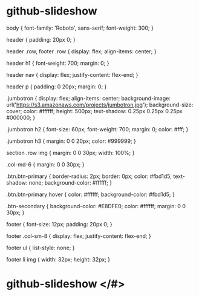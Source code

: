 # github-slideshow
body {
  font-family: 'Roboto', sans-serif;
  font-weight: 300;
}

header {
  padding: 20px 0;
}

header .row,
footer .row {
  display: flex;
  align-items: center;
}

header h1 {
  font-weight: 700;
  margin: 0;
}

header nav {
  display: flex;
  justify-content: flex-end;
}

header p {
  padding: 0 20px;
  margin: 0;
}

.jumbotron {
  display: flex;
  align-items: center;
  background-image: url('https://s3.amazonaws.com/projects/jumbotron.jpg');
  background-size: cover;
  color: #ffffff;
  height: 500px;
  text-shadow: 0.25px 0.25px 0.25px #000000;
}

.jumbotron h2 {
  font-size: 60px;
  font-weight: 700;
  margin: 0;
  color: #fff;
}

.jumbotron h3 {
  margin: 0 0 20px;
  color: #999999;
}

section .row img {
  margin: 0 0 30px;
  width: 100%;
}

.col-md-6 {
  margin: 0 0 30px;
}

.btn.btn-primary {
  border-radius: 2px;
  border: 0px;
  color: #fbd1d5;
  text-shadow: none;
  background-color: #ffffff;
}

.btn.btn-primary:hover {
  color: #ffffff;
  background-color: #fbd1d5;
}

.btn-secondary {
  background-color: #E8DFE0;
  color: #ffffff;
  margin: 0 0 30px;
}

footer {
  font-size: 12px;
  padding: 20px 0;
}

footer .col-sm-8 {
  display: flex;
  justify-content: flex-end;
}

footer ul {
  list-style: none;
}

footer li img {
  width: 32px;
  height: 32px;
}
# github-slideshow </#>
